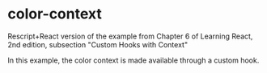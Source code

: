 color-context
=============

Rescript+React version of the example from Chapter 6 of 
Learning React, 2nd edition, subsection "Custom Hooks with Context"

In this example, the color context is made available through a 
custom hook. 

